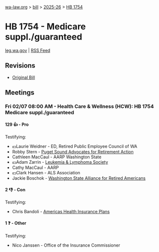 [wa-law.org](/) > [bill](/bill/) > [2025-26](/bill/2025-26/) > [HB 1754](/bill/2025-26/hb/1754/)

# HB 1754 - Medicare suppl./guaranteed
[leg.wa.gov](https://app.leg.wa.gov/billsummary?BillNumber=1754&Year=2025&Initiative=false) | [RSS Feed](./rss.xml)

## Revisions
* [Original Bill](1/)

## Meetings
### Fri 02/07 08:00 AM - Health Care & Wellness (HCW): HB 1754 Medicare suppl./guaranteed
#### 129 👍 - Pro
Testifying:
* 💵Laurie Weidner - ED, Retired Public Employee Council of WA
* Robby Stern - [Puget Sound Advocates for Retirement Action](/org/puget_sound_advocates_for_retirement_action/)
* Cathleen MacCaul - AARP Washington State
* 💵Adam Zarrin - [Leukemia & Lymphoma Society](/org/leukemia_&_lymphoma_society/)
* Cathy MacCaul - AARP
* 💵Clark Hansen - ALS Association
* Jackie Boschok - [Washington State Alliance for Retired Americans](/org/washington_state_alliance_for_retired_americans/)

#### 2 👎 - Con
Testifying:
* Chris Bandoli - [Americas Health Insurance Plans](/org/americas_health_insurance_plans/)

#### 1 ❓ - Other
Testifying:
* Nico Janssen - Office of the Insurance Commissioner
